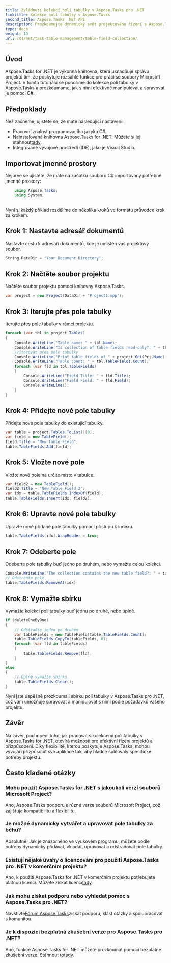 ```yaml
---
title: Zvládnutí kolekcí polí tabulky v Aspose.Tasks pro .NET
linktitle: Kolekce polí tabulky v Aspose.Tasks
second_title: Aspose.Tasks .NET API
description: Prozkoumejte dynamický svět projektového řízení s Aspose.Tasks for .NET. Naučte se, jak manipulovat s kolekcemi polí tabulky, abyste získali přizpůsobené prostředí projektu.
type: docs
weight: 13
url: /cs/net/task-table-management/table-field-collection/
---
```

## Úvod
Aspose.Tasks for .NET je výkonná knihovna, která usnadňuje správu projektů tím, že poskytuje rozsáhlé funkce pro práci se soubory Microsoft Project. V tomto tutoriálu se ponoříme do kolekce polí tabulky v Aspose.Tasks a prozkoumáme, jak s nimi efektivně manipulovat a spravovat je pomocí C#.
## Předpoklady
Než začneme, ujistěte se, že máte následující nastavení:
- Pracovní znalost programovacího jazyka C#.
-  Nainstalovaná knihovna Aspose.Tasks for .NET. Můžete si jej stáhnout[tady](https://releases.aspose.com/tasks/net/).
- Integrované vývojové prostředí (IDE), jako je Visual Studio.
## Importovat jmenné prostory
Nejprve se ujistěte, že máte na začátku souboru C# importovány potřebné jmenné prostory:
```csharp
    using Aspose.Tasks;
    using System;
    
```
Nyní si každý příklad rozdělíme do několika kroků ve formátu průvodce krok za krokem.
## Krok 1: Nastavte adresář dokumentů
Nastavte cestu k adresáři dokumentů, kde je umístěn váš projektový soubor.
```csharp
String DataDir = "Your Document Directory";
```
## Krok 2: Načtěte soubor projektu
Načtěte soubor projektu pomocí knihovny Aspose.Tasks.
```csharp
var project = new Project(DataDir + "Project1.mpp");
```
## Krok 3: Iterujte přes pole tabulky
Iterujte přes pole tabulky v rámci projektu.
```csharp
foreach (var tbl in project.Tables)
{
    Console.WriteLine("Table name: " + tbl.Name);
    Console.WriteLine("Is collection of table fields read-only?: " + tbl.TableFields.IsReadOnly);
    //iterovat přes pole tabulky
    Console.WriteLine("Print table fields of " + project.Get(Prj.Name) + " project.");
    Console.WriteLine("Table count: " + tbl.TableFields.Count);
    foreach (var fld in tbl.TableFields)
    {
        Console.WriteLine("Field Title: " + fld.Title);
        Console.WriteLine("Field Field: " + fld.Field);
        Console.WriteLine();
    }
}
```
## Krok 4: Přidejte nové pole tabulky
Přidejte nové pole tabulky do existující tabulky.
```csharp
var table = project.Tables.ToList()[0];
var field = new TableField();
field.Title = "New Table Field";
table.TableFields.Add(field);
```
## Krok 5: Vložte nové pole
Vložte nové pole na určité místo v tabulce.
```csharp
var field2 = new TableField();
field2.Title = "New Table Field 2";
var idx = table.TableFields.IndexOf(field);
table.TableFields.Insert(idx, field2);
```
## Krok 6: Upravte nové pole tabulky
Upravte nově přidané pole tabulky pomocí přístupu k indexu.
```csharp
table.TableFields[idx].WrapHeader = true;
```
## Krok 7: Odeberte pole
Odeberte pole tabulky buď jedno po druhém, nebo vymažte celou kolekci.
```csharp
Console.WriteLine("The collection contains the new table field?: " + table.TableFields.Contains(field));
// Odstraňte pole
table.TableFields.RemoveAt(idx);
```
## Krok 8: Vymažte sbírku
Vymažte kolekci polí tabulky buď jednu po druhé, nebo úplně.
```csharp
if (deleteOneByOne)
{
    // Odstraňte jeden po druhém
    var tableFields = new TableField[table.TableFields.Count];
    table.TableFields.CopyTo(tableFields, 0);
    foreach (var fld in tableFields)
    {
        table.TableFields.Remove(fld);
    }
}
else
{
    // Úplně vymažte sbírku
    table.TableFields.Clear();
}
```
Nyní jste úspěšně prozkoumali sbírku polí tabulky v Aspose.Tasks pro .NET, což vám umožňuje spravovat a manipulovat s nimi podle požadavků vašeho projektu.
## Závěr
Na závěr, pochopení toho, jak pracovat s kolekcemi polí tabulky v Aspose.Tasks for .NET, otevírá možnosti pro efektivní řízení projektů a přizpůsobení. Díky flexibilitě, kterou poskytuje Aspose.Tasks, mohou vývojáři přizpůsobit své aplikace tak, aby hladce splňovaly specifické potřeby projektu.
## Často kladené otázky
### Mohu použít Aspose.Tasks for .NET s jakoukoli verzí souborů Microsoft Project?
Ano, Aspose.Tasks podporuje různé verze souborů Microsoft Project, což zajišťuje kompatibilitu a flexibilitu.
### Je možné dynamicky vytvářet a upravovat pole tabulky za běhu?
Absolutně! Jak je znázorněno ve výukovém programu, můžete podle potřeby dynamicky přidávat, vkládat, upravovat a odstraňovat pole tabulky.
### Existují nějaké úvahy o licencování pro použití Aspose.Tasks pro .NET v komerčním projektu?
 Ano, k použití Aspose.Tasks for .NET v komerčním projektu potřebujete platnou licenci. Můžete získat licenci[tady](https://purchase.aspose.com/buy).
### Jak mohu získat podporu nebo vyhledat pomoc s Aspose.Tasks pro .NET?
 Navštivte[Fórum Aspose.Tasks](https://forum.aspose.com/c/tasks/15)získat podporu, klást otázky a spolupracovat s komunitou.
### Je k dispozici bezplatná zkušební verze pro Aspose.Tasks pro .NET?
 Ano, funkce Aspose.Tasks for .NET můžete prozkoumat pomocí bezplatné zkušební verze. Stáhnout to[tady](https://releases.aspose.com/).